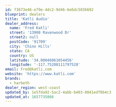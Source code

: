 ```yaml
---
id: f3673e46-e79e-4dc2-9d46-6e6dc5836692
blueprint: dealers
title: 'Katli Audio'
dealer_address:
  name: 'Fred Katli'
  street: '13908 Ravenwood Dr'
  street2: null
  postCode: '91709'
  city: 'Chino Hills'
  state: CA
  country: US
  latitude: '34.00046861054456'
  longitude: '-117.75208111797528'
email: Fred@katli.com
website: 'https://www.katli.com'
brands:
  - harbeth
dealer_region: west-coast
updated_by: 1e5fda92-5ac2-4abb-b403-8041edf0b4c3
updated_at: 1657735866
---
```

